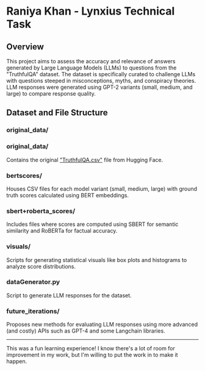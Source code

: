 # Raniya Khan - Lynxius Technical Task

## Overview

This project aims to assess the accuracy and relevance of answers generated by Large Language Models (LLMs) to questions from the "TruthfulQA" dataset. The dataset is specifically curated to challenge LLMs with questions steeped in misconceptions, myths, and conspiracy theories. LLM responses were generated using GPT-2 variants (small, medium, and large) to compare response quality.

## Dataset and File Structure

### original_data/

### original_data/

Contains the original ["TruthfulQA.csv"](https://huggingface.co/datasets/truthful_qa) file from Hugging Face.

### bertscores/

Houses CSV files for each model variant (small, medium, large) with ground truth scores calculated using BERT embeddings.

### sbert+roberta_scores/

Includes files where scores are computed using SBERT for semantic similarity and RoBERTa for factual accuracy.

### visuals/

Scripts for generating statistical visuals like box plots and histograms to analyze score distributions.

### dataGenerator.py

Script to generate LLM responses for the dataset.

### future_iterations/

Proposes new methods for evaluating LLM responses using more advanced (and costly) APIs such as GPT-4 and some Langchain libraries.

--------------------

This was a fun learning experience! I know there's a lot of room for improvement in my work, but I'm willing to put the work in to make it happen.
